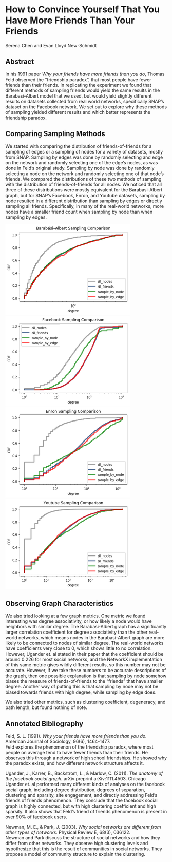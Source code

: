 # How to Convince Yourself That You Have More Friends Than Your Friends
Serena Chen and Evan Lloyd New-Schmidt

## Abstract

In his 1991 paper _Why your friends have more friends than you do_, Thomas Feld observed the “friendship paradox”, that most people have fewer friends than their friends. In replicating the experiment we found that different methods of sampling friends would yield the same results in the Barabasi-Albert model that we used, but would yield slightly different results on datasets collected from real world networks, specifically SNAP’s dataset on the Facebook network. We set out to explore why these methods of sampling yielded different results and which better represents the friendship paradox.

## Comparing Sampling Methods 

We started with comparing the distribution of friends-of-friends for a sampling of edges or a sampling of nodes for a variety of datasets, mostly from SNAP.  Sampling by edges was done by randomly selecting and edge on the network and randomly selecting one of the edge’s nodes, as was done in Feld’s original study. Sampling by node was done by randomly selecting a node on the network and randomly selecting one of that node’s friends. We compared the distributions of these two methods of sampling with the distribution of friends-of-friends for all nodes. We noticed that all three of these distributions were mostly equivalent for the Barabasi-Albert graph, but for SNAP’s Facebook, Enron, and Youtube datasets, sampling by node resulted in a different distribution than sampling by edges or directly sampling all friends. Specifically, in many of the real-world networks, more nodes have a smaller friend count when sampling by node than when sampling by edges.

![ba comparison](assets/ba_sampling_log.png)
![facebook comparison](assets/fb_sampling_log.png)
![enron comparison](assets/en_sampling_log.png)
![youtube comparison](assets/yt_sampling_log.png)

## Observing Graph Characteristics

We also tried looking at a few graph metrics. One metric we found interesting was degree associativity, or how likely a node would have neighbors with similar degree. The Barabasi-Albert graph has a significantly larger correlation coefficient for degree associativity than the other real-world networks, which means nodes in the Barabasi-Albert graph are more likely to be connected to nodes of similar degree. The real-world networks have coefficients very close to 0, which shows little to no correlation. However, Ugander et. al stated in their paper that the coefficient should be around 0.226 for most social networks, and the NetworkX implementation of this same metric gives wildly different results, so this number may not be accurate. However, if we take these numbers to be accurate descriptions of the graph, then one possible explanation is that sampling by node somehow biases the measure of friends-of-friends to the “friends” that have smaller degree. Another way of putting this is that sampling by node may not be biased towards friends with high degree, while sampling by edge does.

We also tried other metrics, such as clustering coefficient, degeneracy, and path length, but found nothing of note.

## Annotated Bibliography

Feld, S. L. (1991). _Why your friends have more friends than you do._ American Journal of Sociology, 96(6), 1464-1477.  
Feld explores the phenomenon of the friendship paradox, where most people on average tend to have fewer friends than their friends. He observes this through a network of high school friendships. He showed why the paradox exists, and how different network structure affects it.

Ugander, J., Karrer, B., Backstrom, L., & Marlow, C. (2011). _The anatomy of the facebook social graph._ arXiv preprint arXiv:1111.4503. Chicago  
Ugander et. al performed many different kinds of analyses on the facebook social graph, including degree distribution, degrees of separation, clustering and sparsity, site engagement, and directly addressing Feld’s friends of friends phenomenon. They conclude that the facebook social graph is highly connected, but with high clustering coefficient and high sparsity. It also shows that Feld’s friend of friends phenomenon is present in over 90% of facebook users.

Newman, M. E., & Park, J. (2003). _Why social networks are different from other types of networks._ Physical Review E, 68(3), 036122.  
Newman and Park discuss the structure of social networks and how they differ from other networks. They observe high clustering levels and hypothesize that this is the result of communities in social networks. They propose a model of community structure to explain the clustering.
